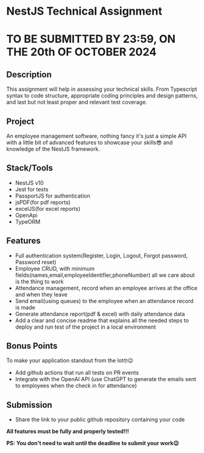 # NestJS Technical Assignment

# TO BE SUBMITTED BY 23:59, ON THE 20th OF OCTOBER 2024

## Description

This assignment will help in assessing your technical skills. From Typescript syntax to code structure, appropriate coding principles and design patterns, and last but not least proper and relevant test coverage.

## Project

An employee management software, nothing fancy it's just a simple API with a little bit of advanced features to showcase your skills😎 and knowledge of the NestJS framework.

## Stack/Tools

- NestJS v10
- Jest for tests
- PassportJS for authentication
- jsPDF(for pdf reports)
- excelJS(for excel reports)
- OpenApi
- TypeORM

## Features

- Full authentication system(Register, Login, Logout, Forgot password, Password reset)
- Employee CRUD, with minimum fields(names,email,employeeIdentifier,phoneNumber) all we care about is the thing to work
- Attendance management, record when an employee arrives at the office and when they leave
- Send email(using queues) to the employee when an attendance record is made
- Generate attendance report(pdf & excel) with daily attendance data
- Add a clear and concise readme that explains all the needed steps to deploy and run test of the project in a local environment

## Bonus Points
To make your application standout from the lot🤓😉

- Add github actions that run all tests on PR events
- Integrate with the OpenAI API (use ChatGPT to generate the emails sent to employees when the check in for attendance)

## Submission
- Share the link to your public github repository containing your code

**All features must be fully and properly tested!!!**

**PS: You don't need to wait until the deadline to submit your work😉**
